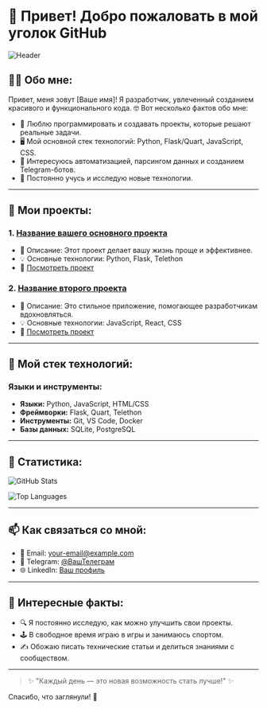 # 👋 Привет! Добро пожаловать в мой уголок GitHub

![Header](https://via.placeholder.com/1200x400?text=%D0%A1%D0%B5%D0%B9%D1%87%D0%B0%D1%81+%D0%B2%D1%8B%D0%BA%D0%BB%D0%B0%D0%B4%D1%8B%D0%B2%D0%B0%D1%8E+%D1%81%D0%B2%D0%BE%D0%B9+%D0%BB%D1%83%D1%87%D1%88%D0%B8%D0%B9+%D0%BA%D0%BE%D0%B4!)

## 🧑‍💻 Обо мне:

Привет, меня зовут [Ваше имя]! Я разработчик, увлеченный созданием красивого и функционального кода. 🤓 Вот несколько фактов обо мне:

- 🌟 Люблю программировать и создавать проекты, которые решают реальные задачи.
- 🖥️ Мой основной стек технологий: Python, Flask/Quart, JavaScript, CSS.
- 🚀 Интересуюсь автоматизацией, парсингом данных и созданием Telegram-ботов.
- 🎯 Постоянно учусь и исследую новые технологии.

---

## 💼 Мои проекты:

### 1. [Название вашего основного проекта](#)
- 🚀 Описание: Этот проект делает вашу жизнь проще и эффективнее.
- 💡 Основные технологии: Python, Flask, Telethon
- 🔗 [Посмотреть проект](#)

### 2. [Название второго проекта](#)
- 🎨 Описание: Это стильное приложение, помогающее разработчикам вдохновляться.
- 💡 Основные технологии: JavaScript, React, CSS
- 🔗 [Посмотреть проект](#)

---

## 🔧 Мой стек технологий:

### Языки и инструменты:
- **Языки:** Python, JavaScript, HTML/CSS
- **Фреймворки:** Flask, Quart, Telethon
- **Инструменты:** Git, VS Code, Docker
- **Базы данных:** SQLite, PostgreSQL

---

## 🌟 Статистика:

![GitHub Stats](https://github-readme-stats.vercel.app/api?username=ВашUsername&show_icons=true&theme=radical)

![Top Languages](https://github-readme-stats.vercel.app/api/top-langs/?username=ВашUsername&layout=compact&theme=radical)

---

## 📫 Как связаться со мной:

- 📧 Email: [your-email@example.com](mailto:your-email@example.com)
- 💬 Telegram: [@ВашТелеграм](https://t.me/ВашТелеграм)
- 🌐 LinkedIn: [Ваш профиль](#)

---

## 🌈 Интересные факты:

- 🔍 Я постоянно исследую, как можно улучшить свои проекты.
- 🕹️ В свободное время играю в игры и занимаюсь спортом.
- ✍️ Обожаю писать технические статьи и делиться знаниями с сообществом.

---

> ✨ "Каждый день — это новая возможность стать лучше!" ✨

Спасибо, что заглянули! 🙌
